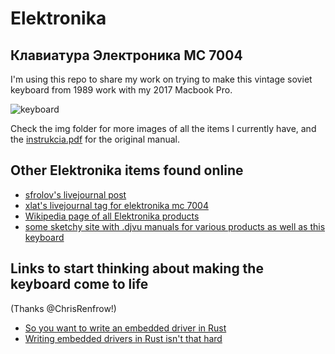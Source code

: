 # Elektronika
## Клавиатура Электроника МС 7004

I'm using this repo to share my work on trying to make this vintage soviet keyboard from 1989 work with my 2017 Macbook Pro. 

![keyboard](img/keyboard.png)

Check the img folder for more images of all the items I currently have, and the [instrukcia.pdf](instrukcia.pdf) for the original manual.

## Other Elektronika items found online

- [sfrolov's livejournal post](https://sfrolov.livejournal.com/62753.html)
- [xlat's livejournal tag for elektronika mc 7004](https://xlat.livejournal.com/tag/Электроника%20МС%207004)
- [Wikipedia page of all Elektronika products](https://ru.wikipedia.org/wiki/Электроника_(торговая_марка))
- [some sketchy site with .djvu manuals for various products as well as this keyboard](http://era-cg.su/grands/dvkdoc.htm)

## Links to start thinking about making the keyboard come to life
(Thanks @ChrisRenfrow!)
- [So you want to write an embedded driver in Rust](https://dev.to/minkovsky/so-you-want-to-write-an-embedded-driver-in-rust-2iko)
- [Writing embedded drivers in Rust isn't that hard](https://hargonix.github.io/rust-2c-driver-p1/)

